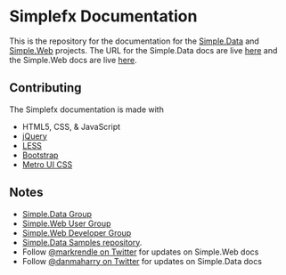 # Simplefx Documentation 
This is the repository for the documentation for the [Simple.Data](https://github.com/markrendle/Simple.Data) and [Simple.Web](https://github.com/markrendle/Simple.Web) projects.
The URL for the Simple.Data docs are live [here](http://simplefx.org/simpledata/docs/index.html) and the Simple.Web docs are live [here](http://simplefx.org/simpleweb/docs/index.html).

## Contributing
The Simplefx documentation is made with

* HTML5, CSS, & JavaScript
* [jQuery](http://jquery.com/)
* [LESS](http://lesscss.org/)
* [Bootstrap](http://getbootstrap.com/)
* [Metro UI CSS](http://metroui.org.ua/)

## Notes
* [Simple.Data Group](http://groups.google.com/group/simpledata)
* [Simple.Web User Group](http://groups.google.com/group/simpleweb-users)
* [Simple.Web Developer Group](http://groups.google.com/group/simpleweb-dev)
* [Simple.Data Samples repository](https://github.com/markrendle/simple.data.sample).
* Follow [@markrendle on Twitter](http://twitter.com/markrendle) for updates on Simple.Web docs 
* Follow [@danmaharry on Twitter](http://twitter.com/danmaharry) for updates on Simple.Data docs
